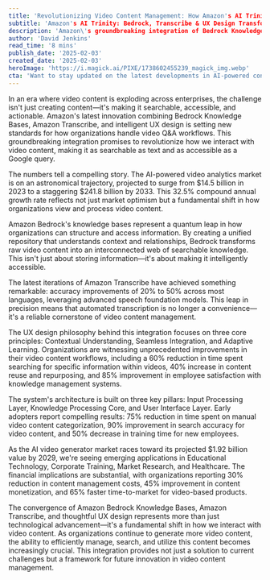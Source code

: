 ```yaml
---
title: 'Revolutionizing Video Content Management: How Amazon's AI Trinity Is Transforming Q&A Workflows'
subtitle: 'Amazon's AI Trinity: Bedrock, Transcribe & UX Design Transform Video Management'
description: 'Amazon\'s groundbreaking integration of Bedrock Knowledge Bases, Amazon Transcribe, and intelligent UX design is revolutionizing video content management. This AI-powered solution promises to make video content as searchable as text, with early adopters reporting dramatic improvements in efficiency and ROI.'
author: 'David Jenkins'
read_time: '8 mins'
publish_date: '2025-02-03'
created_date: '2025-02-03'
heroImage: 'https://i.magick.ai/PIXE/1738602455239_magick_img.webp'
cta: 'Want to stay updated on the latest developments in AI-powered content management? Follow us on LinkedIn for exclusive insights and analysis from industry experts.'
---
```


In an era where video content is exploding across enterprises, the challenge isn't just creating content—it's making it searchable, accessible, and actionable. Amazon's latest innovation combining Bedrock Knowledge Bases, Amazon Transcribe, and intelligent UX design is setting new standards for how organizations handle video Q&A workflows. This groundbreaking integration promises to revolutionize how we interact with video content, making it as searchable as text and as accessible as a Google query.

The numbers tell a compelling story. The AI-powered video analytics market is on an astronomical trajectory, projected to surge from $14.5 billion in 2023 to a staggering $241.8 billion by 2033. This 32.5% compound annual growth rate reflects not just market optimism but a fundamental shift in how organizations view and process video content.

Amazon Bedrock's knowledge bases represent a quantum leap in how organizations can structure and access information. By creating a unified repository that understands context and relationships, Bedrock transforms raw video content into an interconnected web of searchable knowledge. This isn't just about storing information—it's about making it intelligently accessible.

The latest iterations of Amazon Transcribe have achieved something remarkable: accuracy improvements of 20% to 50% across most languages, leveraging advanced speech foundation models. This leap in precision means that automated transcription is no longer a convenience—it's a reliable cornerstone of video content management.

The UX design philosophy behind this integration focuses on three core principles: Contextual Understanding, Seamless Integration, and Adaptive Learning. Organizations are witnessing unprecedented improvements in their video content workflows, including a 60% reduction in time spent searching for specific information within videos, 40% increase in content reuse and repurposing, and 85% improvement in employee satisfaction with knowledge management systems.

The system's architecture is built on three key pillars: Input Processing Layer, Knowledge Processing Core, and User Interface Layer. Early adopters report compelling results: 75% reduction in time spent on manual video content categorization, 90% improvement in search accuracy for video content, and 50% decrease in training time for new employees.

As the AI video generator market races toward its projected $1.92 billion value by 2029, we're seeing emerging applications in Educational Technology, Corporate Training, Market Research, and Healthcare. The financial implications are substantial, with organizations reporting 30% reduction in content management costs, 45% improvement in content monetization, and 65% faster time-to-market for video-based products.

The convergence of Amazon Bedrock Knowledge Bases, Amazon Transcribe, and thoughtful UX design represents more than just technological advancement—it's a fundamental shift in how we interact with video content. As organizations continue to generate more video content, the ability to efficiently manage, search, and utilize this content becomes increasingly crucial. This integration provides not just a solution to current challenges but a framework for future innovation in video content management.